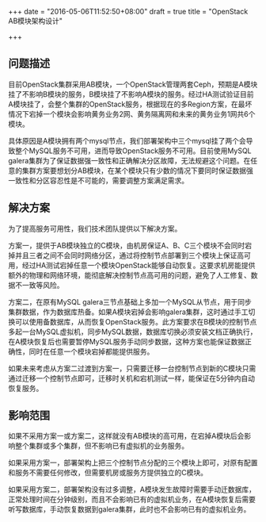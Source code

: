 +++
date = "2016-05-06T11:52:50+08:00"
draft = true
title = "OpenStack AB模块架构设计"

+++

## 问题描述

目前OpenStack集群采用AB模块，一个OpenStack管理两套Ceph，预期是A模块挂了不影响B模块的服务，B模块挂了不影响A模块的服务。经过HA测试验证目前A模块挂了，会整个集群的OpenStack服务，根据现在的多Region方案，在最坏情况下宕掉一个模块会影响黄务业务2网、黄务隔离网和未来的黄务业务1网共6个模块。

具体原因是A模块拥有两个mysql节点，我们部署架构中三个mysql挂了两个会导致整个MySQL服务不可用，进而导致OpenStack服务不可用。目前使用MySQL galera集群为了保证数据强一致性和正确解决分区故障，无法规避这个问题。在任意的集群方案要想划分AB模块，在某个模块只有少数的情况下要同时保证数据强一致性和分区容忍性是不可能的，需要调整方案满足需求。

## 解决方案

为了提高服务可用性，我们技术团队提供以下解决方案。

方案一，提供于AB模块独立的C模块，由机房保证A、B、C三个模块不会同时宕掉并且三者之间不会同时网络分区，通过将控制节点部署到三个模块上保证高可用，经过HA测试宕掉任意一个模块OpenStack能够自动恢复。这要求机房能提供额外的物理和网络环境，能彻底解决控制节点高可用的问题，避免了人工修复、数据不一致等风险。

方案二，在原有MySQL galera三节点基础上多加一个MySQL从节点，用于同步集群数据，作为数据库热备。如果A模块宕掉会影响galera集群，这时通过手工切换可以使用备数据库，从而恢复OpenStack服务。此方案要求在B模块的控制节点多起一台MySQL虚拟机，同步MySQL数据，数据库切换必须安装文档正确执行，在A模块恢复后也需要暂停MySQL服务手动同步数据，这种方案也能保证数据正确性，同时在任意一个模块宕掉都能提供服务。

如果未来考虑从方案二过渡到方案一，只需要迁移一台控制节点到新的C模块只需通过迁移一个控制节点即可，迁移时关机和宕机测试一样，能保证在5分钟内自动恢复服务。

## 影响范围

如果不采用方案一或方案二，这样就没有AB模块的高可用，在宕掉A模块后会影响整个集群或多个集群，但不影响已有虚拟机的业务服务。

如果采用方案一，部署架构上把三个控制节点分配的三个模块上即可，对原有配置和服务不需要任何修改，但需要机房或服务方提供独立的C模块。

如果采用方案二，部署架构没有过多调整，A模块发生故障时需要手动迁数据库，正常处理时间在分钟级别，而且不会影响已有的虚拟机业务，在A模块恢复后需要听写数据库，手动恢复数据到galera集群，此时也不会影响已有的虚拟机业务。






